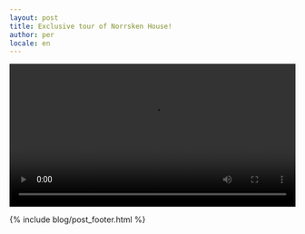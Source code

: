 ```yaml
---
layout: post
title: Exclusive tour of Norrsken House!
author: per
locale: en
---
```


<video width="100%" controls src="/assets/blog/norrsken-house-tour.mp4"></video>

{% include blog/post_footer.html %}
